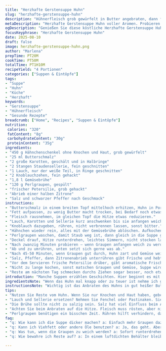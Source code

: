```yaml
---
title: "Herzhafte Gerstensuppe Huhn"
slug: "herzhafte-gerstensuppe-huhn"
description: "Hühnerfleisch grob gewürfelt in Butter angebraten, dann fein geschnittenes Wurzelgemüse und Staudensellerie dazu. Statt klassischem Hühnerfond verwende ich Gemüsebrühe und ergänze die Suppe mit Perlgraupen für eine kräftige Textur. Langsam köcheln lassen, bis das Korn weich ist, dabei regelmäßig probieren, Abschmecken mit Salz Pfeffer und Zitronenabrieb sorgt für Frische."
metaDescription: "Herzhafte Gerstensuppe Huhn voller Aromen. Probieren Sie dieses Rezept für eine wohlschmeckende Hausmannskost mit Perlgraupen."
ogDescription: "Genießen Sie diese köstliche Herzhafte Gerstensuppe Huhn mit zartem Fleisch und aromatischem Gemüse. Ein Genuss für jeden Tag."
focusKeyphrase: "Herzhafte Gerstensuppe Huhn"
date: 2025-08-10
draft: false
image: herzhafte-gerstensuppe-huhn.png
author: "Marlena"
prepTime: PT20M
cookTime: PT50M
totalTime: PT1H10M
recipeYield: "4 Portionen"
categories: ["Suppen & Eintöpfe"]
tags:
- "Suppe"
- "Huhn"
- "Küche"
- "Herzhaft"
keywords:
- "Gerstensuppe"
- "Hühnerfleisch"
- "Gesunde Rezepte"
breadcrumb: ["Home", "Recipes", "Suppen & Eintöpfe"]
nutrition: 
 calories: "320"
 fatContent: "8g"
 carbohydrateContent: "30g"
 proteinContent: "35g"
ingredients:
- "450 g Hähnchenschenkel ohne Knochen und Haut, grob gewürfelt"
- "25 ml Butterschmalz"
- "2 große Karotten, geschält und in Halbringe"
- "2 Stangen Staudensellerie, fein geschnitten"
- "1 Lauch, nur der weiße Teil, in Ringe geschnitten"
- "2 Knoblauchzehen, fein gehackt"
- "1,8 l Gemüsebrühe"
- "120 g Perlgraupen, gespült"
- "frischer Petersilie, grob gehackt"
- "Abrieb einer halben Zitrone"
- "Salz und schwarzer Pfeffer nach Geschmack"
instructions:
- "Butterschmalz in einem breiten Topf mittelhoch erhitzen, Huhn in Portionen anbraten bis die Oberfläche leicht braun wird, wichtig nicht zu viel auf einmal, sonst schmort es nur."
- "Fett aufpassen, zu wenig Butter macht trocken, bei Bedarf noch etwas Öl zugeben."
- "Fleisch rausnehmen, im gleichen Topf die Hitze etwas reduzieren."
- "Lauch, Karotten und Sellerie kurz anschwenken bis sie anfangen weich zu werden, der Zucker aus dem Gemüse setzt sich frei, kleine Bratstellen sind okay."
- "Knoblauch dazugeben, rühren, nicht verbrennen lassen, sonst bitter."
- "Hähnchen wieder rein, alles mit der Gemüsebrühe ablöschen. Aufkochen bis kleine Bläschen steigen."
- "Perlgraupen waschen, damit Staub weg ist, dann gleich in die Suppe geben."
- "Deckel drauf, Hitze runterdrehen, leichtes Simmern, nicht stocken lassen."
- "Nach zwanzig Minuten probieren – wenn Graupen anfangen weich zu werden, aber noch Biss haben, passt es."
- "Ab und zu umrühren, unten setzt sich gerne was ab."
- "Nach 45-50 Minuten, wenn Graupen gut durch, Huhn zart und Gemüse weich, abschmecken."
- "Salz, Pfeffer, dann Zitronenabrieb unterrühren gibt Frische und hebt Geschmack stärker als Zitronensaft."
- "Vor dem Servieren frische Petersilie drüber, gibt aromatische Frische, macht optisch was her."
- "Nicht zu lange kochen, sonst matschen Graupen und Gemüse, Suppe wird trübe."
- "Reste am nächsten Tag schmecken durchs Ziehen sogar besser, noch etwas Brühe oder Wasser beim Aufwärmen zugeben."
introduction: "Manche Suppen erzählen Geschichten. Hier beginnt es mit vertrautem Duft von butterzartem Huhn, das in der Pfanne leicht knistert und bräunt. Schichten von Karotten und Staudensellerie folgen, die an schlichte Hausmittel erinnern, und doch gibt die Perlgerste der Suppe genau das, was sie braucht: kernige Textur und Sättigung. Gemüsebrühe statt klassischem Hühnerfond—ja, das klingt für Puristen wie ein Fauxpas. Aber Glauben Sie mir, das Zusammenspiel aus würziger Brühe und Zitronenaromen überrascht, wenn die Suppe nach Stunden simmernd auf dem Herd steht. Viel Geduld, weniger Hektik, gutes Timing, dann klingt beim Löffeln nur das sanfte Knuspern der Gerste und das leise Säuseln des Eintopfs. Kein Schnickschnack, nur ehrliche Kompetenz und eine Prise Nervenkitzel in der Küche."
ingredientsNote: "Wenn das Huhn mal knapp oder zu teuer ist nehme ich gerne Haut- und Knochenreste vom Hähnchen – die Haut sorgt für Geschmack über das Fett, die Knochen bleiben im Topf und sorgen wortwörtlich für Tiefe im Geschmack. Statt Perlgerste sind auch Dinkel- oder Weizengraupen möglich; sie verändern die Textur minimal, brauchen aber weniger lange. Wer Sellerie nicht mag, ersetzt ihn einfach durch Fenchel – gibt einen feinen anisartigen Duft. Auch Karotten lassen sich durch Pastinaken ersetzen, tritt wenig etwas süßer, harmoniert mit der Zitrone. Butter durch Butterschmalz oder Gänsefett ersetzt steigert Aroma, gerade bei kälteempfindlichen Buttertypen am Herd eine sichere Alternative. Gemüsebrühe nicht zu salzig nehmen, zu viel Salz ärgert beim Abschmecken!"
instructionsNote: "Wichtig ist das Anbraten des Huhns in gut heißer Butter oder Butterschmalz, um Röstaromen zu entwickeln. Keine Massen auf einmal in den Topf werfen, sonst dämpft das Fleisch nur und wird labbrig. Ich lasse das Gemüse nach dem Huhn folgend kurz anschwitzen, damit es noch etwas Biss hat und natürliche Süße freisetzt. Knoblauch nur kurz mitrösten, damit er nicht bitter wird. Der Faden der Suppe entsteht über die richtige Reihenfolge: erst Fleisch, dann Gemüse, dann Flüssigkeit und Graupen. Das langsame Köcheln ist entscheidend - kein wilder Kochvorgang, sondern eine stille, aber konstante Wärmequelle. Geräusche der blubbernden Suppe verraten, wann man umrühren sollte, ansetzten vermeiden. Probieren ist die beste Methode, nicht stur Zeitabläufe abzuwarten. Petersilie gebe ich kurz vor Schluss dran, sonst verliert sie Farbe und Aroma."
tips:
- "Nutzen Sie Reste vom Huhn. Wenn Sie nur Knochen und Haut haben, geben Sie dem Geschmack Tiefe. Haut bringt Fett und Aroma."
- "Lauch und Sellerie ersetzen? Nehmen Sie Fenchel oder Pastinaken. Sie machen das Gericht aromatisch. Anisgeschmack beim Fenchel. Süßlicher bei Pastinaken."
- "Die Brühe sollte nicht zu salzig sein. Salz hat viel Einfluss beim Abschmecken. Lieber nach Justierung salzen, als gleich zu viel."
- "Achten Sie beim Anbraten auf die Hitze. Fleisch muss rösten, aber nicht dampfen. Dämpfen macht es zäh. Hitze reduzieren nach dem Anbraten."
- "Perlgraupen benötigen ein bisschen Zeit. Rühren hilft verhindern, dass sie am Boden anbrennen. Ab und zu probieren. Es ist ein wichtiges Zeichen für die Konsistenz."
faq:
- "q: Wie kann ich die Suppe dicker machen? a: Einfach mehr Graupen dazugeben. Oder etwas mehr Gemüse pürieren. Dicke entsteht durch Verdampfen der Flüssigkeit."
- "q: Kann ich Viehfett oder andere Öle benutzen? a: Ja, das geht. Aber Butterschmalz hat seinen eigenen Geschmack. Öle sind neutraler. Achten Sie auf den Geschmack."
- "q: Was tun, wenn die Graupen zu weich werden? a: Sofort runterdrehen die Hitze. Besser eine andere Hälfte der Graupen verwenden. Im Zweifelsfall immer kurz vor dem Ende testen."
- "q: Wie bewahre ich Reste auf? a: In einem luftdichten Behälter bleibt's frisch. Kann mehrere Tage im Kühlschrank halten. Heiß machen, Brühe oder Wasser dazu geben."

---
```

